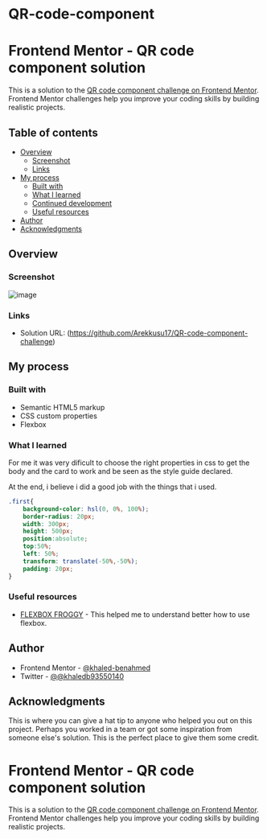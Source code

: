 # QR-code-component
# Frontend Mentor - QR code component solution

This is a solution to the [QR code component challenge on Frontend Mentor](https://www.frontendmentor.io/challenges/qr-code-component-iux_sIO_H). Frontend Mentor challenges help you improve your coding skills by building realistic projects. 

## Table of contents

- [Overview](#overview)
  - [Screenshot](#screenshot)
  - [Links](#links)
- [My process](#my-process)
  - [Built with](#built-with)
  - [What I learned](#what-i-learned)
  - [Continued development](#continued-development)
  - [Useful resources](#useful-resources)
- [Author](#author)
- [Acknowledgments](#acknowledgments)



## Overview

### Screenshot

![image](https://user-images.githubusercontent.com/64180671/151044934-b6e8d98e-1f47-4a38-9b9c-af73a9581c35.png)

### Links

- Solution URL: (https://github.com/Arekkusu17/QR-code-component-challenge)
## My process

### Built with

- Semantic HTML5 markup
- CSS custom properties
- Flexbox


### What I learned

For me it was very dificult to choose the right properties in css to get the body and the card to work and be seen as the style guide declared.

At the end, i believe i did a good job with the things that i used.

```css
.first{
    background-color: hsl(0, 0%, 100%);
    border-radius: 20px;
    width: 300px;
    height: 500px;
    position:absolute;
    top:50%;
    left: 50%;
    transform: translate(-50%,-50%);
    padding: 20px;
}
```

### Useful resources

- [FLEXBOX FROGGY](https://flexboxfroggy.com/#es) - This helped me to understand better how to use flexbox.



## Author

- Frontend Mentor - [@khaled-benahmed](https://www.frontendmentor.io/profile/khaled-benahmed)
- Twitter - [@@khaledb93550140](https://twitter.com/khaledb93550140)


## Acknowledgments

This is where you can give a hat tip to anyone who helped you out on this project. Perhaps you worked in a team or got some inspiration from someone else's solution. This is the perfect place to give them some credit.
# Frontend Mentor - QR code component solution

This is a solution to the [QR code component challenge on Frontend Mentor](https://www.frontendmentor.io/challenges/qr-code-component-iux_sIO_H). Frontend Mentor challenges help you improve your coding skills by building realistic projects. 
